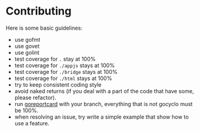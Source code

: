# Contributing
Here is some basic guidelines:

- use gofmt
- use govet
- use golint
- test coverage for ```.``` stay at 100%
- test coverage for ```./appjs``` stays at 100%
- test coverage for ```./bridge``` stays at 100%
- test coverage for ```./html``` stays at 100%
- try to keep consistent coding style
- avoid naked returns (if you deal with a part of the code that have some, please refactor).
- run [goreportcard](https://goreportcard.com/report/) with your branch, everything that is not gocyclo must be 100%.
- when resolving an issue, try write a simple example that show how to use a feature.
